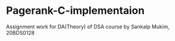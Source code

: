 # Pagerank-C-implementaion
Assignment work for DA(Theory) of DSA course by Sankalp Mukim, 20BDS0128
